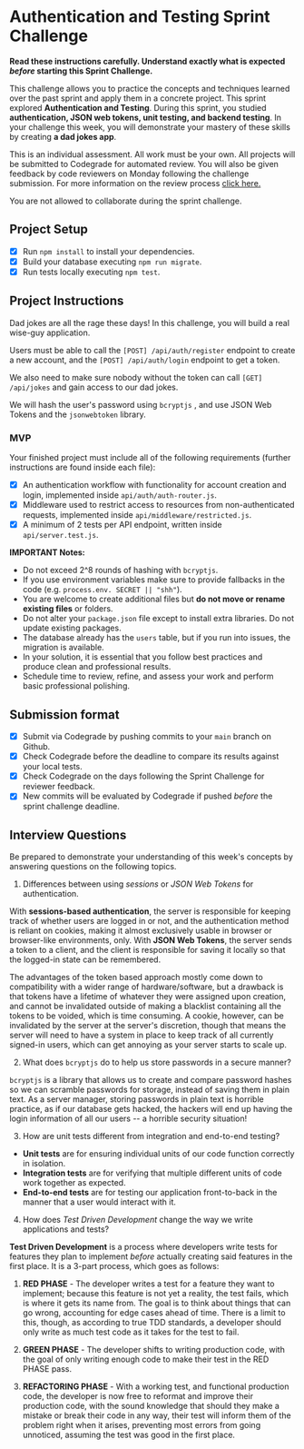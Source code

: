 # Authentication and Testing Sprint Challenge

**Read these instructions carefully. Understand exactly what is expected _before_ starting this Sprint Challenge.**

This challenge allows you to practice the concepts and techniques learned over the past sprint and apply them in a concrete project. This sprint explored **Authentication and Testing**. During this sprint, you studied **authentication, JSON web tokens, unit testing, and backend testing**. In your challenge this week, you will demonstrate your mastery of these skills by creating **a dad jokes app**.

This is an individual assessment. All work must be your own. All projects will be submitted to Codegrade for automated review. You will also be given feedback by code reviewers on Monday following the challenge submission. For more information on the review process [click here.](https://www.notion.so/lambdaschool/How-to-View-Feedback-in-CodeGrade-c5147cee220c4044a25de28bcb6bb54a)

You are not allowed to collaborate during the sprint challenge.

## Project Setup

- [x] Run `npm install` to install your dependencies.
- [x] Build your database executing `npm run migrate`.
- [x] Run tests locally executing `npm test`.

## Project Instructions

Dad jokes are all the rage these days! In this challenge, you will build a real wise-guy application.

Users must be able to call the `[POST] /api/auth/register` endpoint to create a new account, and the `[POST] /api/auth/login` endpoint to get a token.

We also need to make sure nobody without the token can call `[GET] /api/jokes` and gain access to our dad jokes.

We will hash the user's password using `bcryptjs` , and use JSON Web Tokens and the `jsonwebtoken` library.

### MVP

Your finished project must include all of the following requirements (further instructions are found inside each file):

- [x] An authentication workflow with functionality for account creation and login, implemented inside `api/auth/auth-router.js`.
- [x] Middleware used to restrict access to resources from non-authenticated requests, implemented inside `api/middleware/restricted.js`.
- [x] A minimum of 2 tests per API endpoint, written inside `api/server.test.js`.

**IMPORTANT Notes:**

- Do not exceed 2^8 rounds of hashing with `bcryptjs`.
- If you use environment variables make sure to provide fallbacks in the code (e.g. `process.env. SECRET || "shh"`).
- You are welcome to create additional files but **do not move or rename existing files** or folders.
- Do not alter your `package.json` file except to install extra libraries. Do not update existing packages.
- The database already has the `users` table, but if you run into issues, the migration is available.
- In your solution, it is essential that you follow best practices and produce clean and professional results.
- Schedule time to review, refine, and assess your work and perform basic professional polishing.

## Submission format

- [x] Submit via Codegrade by pushing commits to your `main` branch on Github.
- [x] Check Codegrade before the deadline to compare its results against your local tests.
- [x] Check Codegrade on the days following the Sprint Challenge for reviewer feedback.
- [x] New commits will be evaluated by Codegrade if pushed _before_ the sprint challenge deadline.

## Interview Questions

Be prepared to demonstrate your understanding of this week's concepts by answering questions on the following topics.

1. Differences between using _sessions_ or _JSON Web Tokens_ for authentication.

  With **sessions-based authentication**, the server is responsible for keeping track of whether users are logged in or not, and the authentication method is reliant on cookies, making it almost exclusively usable in browser or browser-like environments, only. With **JSON Web Tokens**, the server sends a token to a client, and the client is responsible for saving it locally so that the logged-in state can be remembered.

  The advantages of the token based approach mostly come down to compatibility with a wider range of hardware/software, but a drawback is that tokens have a lifetime of whatever they were assigned upon creation, and cannot be invalidated outside of making a blacklist containing all the tokens to be voided, which is time consuming. A cookie, however, can be invalidated by the server at the server's discretion, though that means the server will need to have a system in place to keep track of all currently signed-in users, which can get annoying as your server starts to scale up.

2. What does `bcryptjs` do to help us store passwords in a secure manner?

  `bcryptjs` is a library that allows us to create and compare password hashes so we can scramble passwords for storage, instead of saving them in plain text. As a server manager, storing passwords in plain text is horrible practice, as if our database gets hacked, the hackers will end up having the login information of all our users -- a horrible security situation!

3. How are unit tests different from integration and end-to-end testing?

  - **Unit tests** are for ensuring individual units of our code function correctly in isolation.
  - **Integration tests** are for verifying that multiple different units of code work together as expected.
  - **End-to-end tests** are for testing our application front-to-back in the manner that a user would interact with it.

4. How does _Test Driven Development_ change the way we write applications and tests?

  **Test Driven Development** is a process where developers write tests for features they plan to implement _before_ actually creating said features in the first place. It is a 3-part process, which goes as follows:

  1. **RED PHASE** - The developer writes a test for a feature they want to implement; because this feature is not yet a reality, the test fails, which is where it gets its name from. The goal is to think about things that can go wrong, accounting for edge cases ahead of time. There is a limit to this, though, as according to true TDD standards, a developer should only write as much test code as it takes for the test to fail.

  2. **GREEN PHASE** - The developer shifts to writing production code, with the goal of only writing enough code to make their test in the RED PHASE pass.

  3. **REFACTORING PHASE** - With a working test, and functional production code, the developer is now free to reformat and improve their production code, with the sound knowledge that should they make a mistake or break their code in any way, their test will inform them of the problem right when it arises, preventing most errors from going unnoticed, assuming the test was good in the first place.
